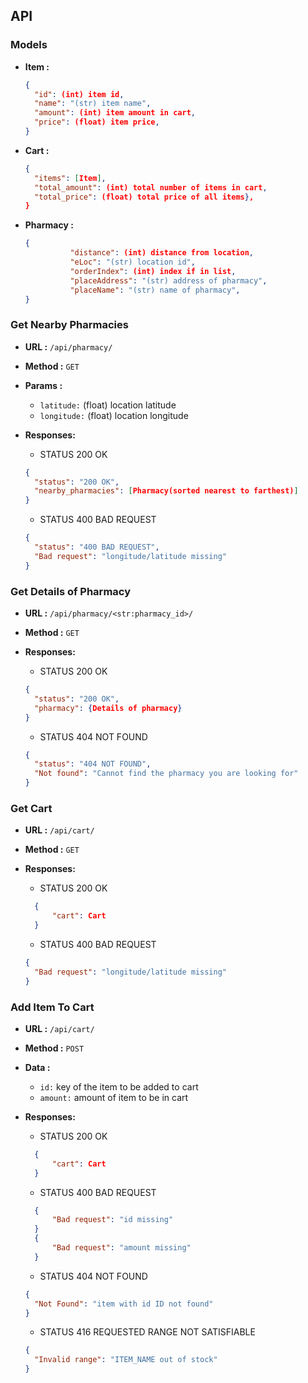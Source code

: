## API

### Models

- **Item :**

  ```json
  {
  	"id": (int) item id,
  	"name": "(str) item name",
  	"amount": (int) item amount in cart,
  	"price": (float) item price,
  }
  ```

- **Cart :**

  ```json
  {
  	"items": [Item],
  	"total_amount": (int) total number of items in cart,
  	"total_price": (float) total price of all items},
  }
  ```

- **Pharmacy :**
  ```json
  {
            "distance": (int) distance from location,
            "eLoc": "(str) location id",
            "orderIndex": (int) index if in list,
            "placeAddress": "(str) address of pharmacy",
            "placeName": "(str) name of pharmacy",
  }
  ```

### Get Nearby Pharmacies

- **URL :** `/api/pharmacy/`

- **Method :** `GET`

- **Params :**

  - `latitude:` (float) location latitude
  - `longitude:` (float) location longitude

- **Responses:**

  - STATUS 200 OK

  ```json
  {
  	"status": "200 OK",
  	"nearby_pharmacies": [Pharmacy(sorted nearest to farthest)]
  }
  ```

  - STATUS 400 BAD REQUEST

  ```json
  {
    "status": "400 BAD REQUEST",
    "Bad request": "longitude/latitude missing"
  }
  ```

### Get Details of Pharmacy

- **URL :** `/api/pharmacy/<str:pharmacy_id>/`

- **Method :** `GET`

- **Responses:**

  - STATUS 200 OK

  ```json
  {
  	"status": "200 OK",
  	"pharmacy": {Details of pharmacy}
  }
  ```

  - STATUS 404 NOT FOUND

  ```json
  {
    "status": "404 NOT FOUND",
    "Not found": "Cannot find the pharmacy you are looking for"
  }
  ```

### Get Cart

- **URL :** `/api/cart/`

- **Method :** `GET`

- **Responses:**

  - STATUS 200 OK

  ```json
  	{
  		"cart": Cart
  	}
  ```

  - STATUS 400 BAD REQUEST

  ```json
  {
    "Bad request": "longitude/latitude missing"
  }
  ```

### Add Item To Cart

- **URL :** `/api/cart/`

- **Method :** `POST`

- **Data :**

  - `id:` key of the item to be added to cart
  - `amount:` amount of item to be in cart

- **Responses:**

  - STATUS 200 OK

  ```json
  	{
  		"cart": Cart
  	}
  ```

  - STATUS 400 BAD REQUEST

  ```json
  	{
  		"Bad request": "id missing"
  	}
  	{
  		"Bad request": "amount missing"
  	}
  ```

  - STATUS 404 NOT FOUND

  ```json
  {
    "Not Found": "item with id ID not found"
  }
  ```

  - STATUS 416 REQUESTED RANGE NOT SATISFIABLE

  ```json
  {
    "Invalid range": "ITEM_NAME out of stock"
  }
  ```
